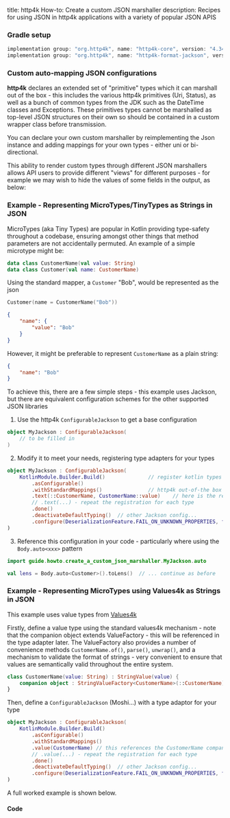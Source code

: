title: http4k How-to: Create a custom JSON marshaller
description: Recipes for using JSON in http4k applications with a variety of popular JSON APIS

### Gradle setup

```groovy
implementation group: "org.http4k", name: "http4k-core", version: "4.34.1.0"
implementation group: "org.http4k", name: "http4k-format-jackson", version: "4.34.1.0"
```

### Custom auto-mapping JSON configurations

**http4k** declares an extended set of "primitive" types which it can marshall out of the box - this includes the
various http4k primitives (Uri, Status), as well as a bunch of common types from the JDK such as the DateTime classes
and Exceptions. These primitives types cannot be marshalled as top-level JSON structures on their own so should be
contained in a custom wrapper class before transmission.

You can declare your own custom marshaller by reimplementing the Json instance and adding mappings for your own types -
either uni or bi-directional.

This ability to render custom types through different JSON marshallers allows API users to provide different "views" for
different purposes - for example we may wish to hide the values of some fields in the output, as below:

### Example - Representing MicroTypes/TinyTypes as Strings in JSON

MicroTypes (aka Tiny Types) are popular in Kotlin providing type-safety throughout a codebase, ensuring amongst other things that method 
parameters are not accidentally permuted. An example of a simple microtype might be:

```kotlin
data class CustomerName(val value: String)
data class Customer(val name: CustomerName)
```

Using the standard mapper, a `Customer` "Bob", would be represented as the json

```kotlin
Customer(name = CustomerName("Bob"))
```

```json
{
    "name": {
        "value": "Bob"
    }
}
```

However, it might be preferable to represent `CustomerName` as a plain string:

```json
{
    "name": "Bob"
}
```

To achieve this, there are a few simple steps - this example uses Jackson, but there are equivalent configuration
schemes for the other supported JSON libraries

1. Use the http4k `ConfigurableJackson` to get a base configuration

```kotlin
object MyJackson : ConfigurableJackson(
    // to be filled in
) 
```

2. Modify it to meet your needs, registering type adapters for your types

```kotlin
object MyJackson : ConfigurableJackson(
    KotlinModule.Builder.Build()              // register kotlin types
        .asConfigurable()
        .withStandardMappings()               // http4k out-of-the box extras
        .text(::CustomerName, CustomerName::value)    // here is the registration of custom type
        // .text(...) - repeat the registration for each type
        .done()
        .deactivateDefaultTyping()  // other Jackson config...
        .configure(DeserializationFeature.FAIL_ON_UNKNOWN_PROPERTIES, false)
)
```

3. Reference this configuration in your code - particularly where using the `Body.auto<xxx>` pattern

```kotlin
import guide.howto.create_a_custom_json_marshaller.MyJackson.auto

val lens = Body.auto<Customer>().toLens()  // ... continue as before
```

### Example - Representing MicroTypes using Values4k as Strings in JSON

This example uses value types from [Values4k](https://github.com/fork-handles/forkhandles/tree/trunk/values4k)

Firstly, define a value type using the standard values4k mechanism - note that the companion
object extends ValueFactory - this will be referenced in the type adapter later. The ValueFactory
also provides a number of convenience methods `CustomerName.of()`, `parse()`, `unwrap()`, and a mechanism
to validate the format of strings - very convenient to ensure that values are semantically valid throughout the entire system.

```kotlin
class CustomerName(value: String) : StringValue(value) {
    companion object : StringValueFactory<CustomerName>(::CustomerName)
}
```

Then, define a `ConfigurableJackson` (Moshi...) with a type adaptor for your type

```kotlin
object MyJackson : ConfigurableJackson(
    KotlinModule.Builder.Build()
        .asConfigurable()
        .withStandardMappings()
        .value(CustomerName) // this references the CustomerName companion object
        // .value(...) - repeat the registration for each type
        .done()
        .deactivateDefaultTyping()  // other Jackson config...
        .configure(DeserializationFeature.FAIL_ON_UNKNOWN_PROPERTIES, false)
)
```

A full worked example is shown below.

#### Code [<img class="octocat"/>](https://github.com/http4k/http4k/blob/master/src/docs/guide/howto/create_a_custom_json_marshaller/example.kt)

<script src="https://gist-it.appspot.com/https://github.com/http4k/http4k/blob/master/src/docs/guide/howto/create_a_custom_json_marshaller/example.kt"></script>


